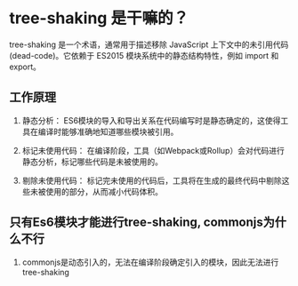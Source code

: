 # tree-shaking 是干嘛的？
tree-shaking 是一个术语，通常用于描述移除 JavaScript 上下文中的未引用代码(dead-code)。它依赖于 ES2015 模块系统中的静态结构特性，例如 import 和 export。

## 工作原理
1. 静态分析： ES6模块的导入和导出关系在代码编写时是静态确定的，这使得工具在编译时能够准确地知道哪些模块被引用。

2. 标记未使用代码： 在编译阶段，工具（如Webpack或Rollup）会对代码进行静态分析，标记哪些代码是未被使用的。

3. 剔除未使用代码： 标记完未使用的代码后，工具将在生成的最终代码中剔除这些未被使用的部分，从而减小代码体积。

## 只有Es6模块才能进行tree-shaking, commonjs为什么不行
1. commonjs是动态引入的，无法在编译阶段确定引入的模块，因此无法进行tree-shaking
